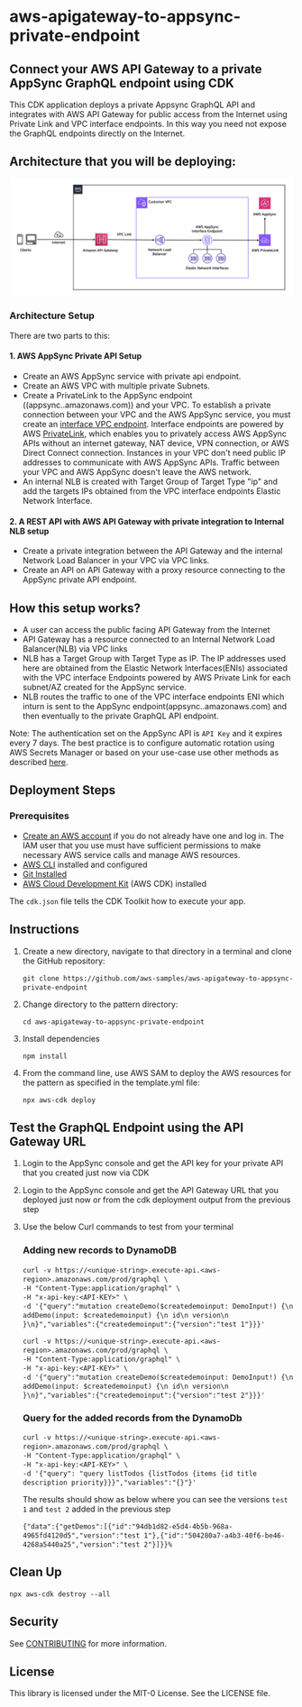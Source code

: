 # aws-apigateway-to-appsync-private-endpoint

## Connect your AWS API Gateway to a private AppSync GraphQL endpoint using CDK

This CDK application deploys a private Appsync GraphQL API and integrates with AWS API Gateway for public access from the Internet using Private Link and VPC interface endpoints. In this way you need not expose the GraphQL endpoints directly on the Internet.  


## Architecture that you will be deploying: 

![Image](docs/AppSync-PrivateApi.png)

### Architecture Setup

There are two parts to this: 

#### 1. AWS AppSync Private API Setup

- Create an AWS AppSync service with private api endpoint.
- Create an AWS VPC with multiple private Subnets.
- Create a PrivateLink to the AppSync endpoint ((appsync.<aws-region>.amazonaws.com)) and your VPC. To establish a private connection between your VPC and the AWS AppSync service, you must create an [interface VPC endpoint](https://docs.aws.amazon.com/vpc/latest/privatelink/vpce-interface.html). Interface endpoints are powered by AWS [PrivateLink](http://aws.amazon.com/privatelink), which enables you to privately access AWS AppSync APIs without an internet gateway, NAT device, VPN connection, or AWS Direct Connect connection. Instances in your VPC don't need public IP addresses to communicate with AWS AppSync APIs. Traffic between your VPC and AWS AppSync doesn't leave the AWS network.
- An internal NLB is created with Target Group of Target Type "ip" and add the targets IPs obtained from the VPC interface endpoints Elastic Network Interface.

#### 2. A REST API with AWS API Gateway with private integration to Internal NLB setup

- Create a private integration between the API Gateway and the internal Network Load Balancer in your VPC via VPC links. 
- Create an API on API Gateway with a proxy resource connecting to the AppSync private API endpoint.

## How this setup works? 

- A user can access the public facing API Gateway from the Internet
- API Gateway has a resource connected to an Internal Network Load Balancer(NLB) via VPC links
- NLB has a Target Group with Target Type as IP. The IP addresses used here are obtained from the Elastic Network Interfaces(ENIs) associated with the VPC interface Endpoints powered by AWS Private Link for each subnet/AZ created for the AppSync service. 
- NLB routes the traffic to one of the VPC interface endpoints ENI which inturn is sent to the AppSync endpoint(appsync.<aws-region>.amazonaws.com) and then eventually to the private GraphQL API endpoint. 

Note: The authentication set on the AppSync API is ``API Key`` and it expires every 7 days. The best practice is to configure automatic rotation using AWS Secrets Manager or based on your use-case use other methods as described [here](https://docs.aws.amazon.com/appsync/latest/devguide/security-authz.html).

## Deployment Steps

### Prerequisites

- [Create an AWS account](https://portal.aws.amazon.com/gp/aws/developer/registration/index.html) if you do not already have one and log in. The IAM user that you use must have sufficient permissions to make necessary AWS service calls and manage AWS resources.
- [AWS CLI](https://docs.aws.amazon.com/cli/latest/userguide/install-cliv2.html) installed and configured
- [Git Installed](https://git-scm.com/book/en/v2/Getting-Started-Installing-Git)
- [AWS Cloud Development Kit](https://docs.aws.amazon.com/cdk/latest/guide/cli.html) (AWS CDK) installed

The `cdk.json` file tells the CDK Toolkit how to execute your app.

## Instructions

1. Create a new directory, navigate to that directory in a terminal and clone the GitHub repository:
   ```
   git clone https://github.com/aws-samples/aws-apigateway-to-appsync-private-endpoint
   ```
1. Change directory to the pattern directory:
   ```
   cd aws-apigateway-to-appsync-private-endpoint
   ```
1. Install dependencies
   ```
   npm install
   ```
1. From the command line, use AWS SAM to deploy the AWS resources for the pattern as specified in the template.yml file:
   ```
   npx aws-cdk deploy
   ```

## Test the GraphQL Endpoint using the API Gateway URL

1. Login to the AppSync console and get the API key for your private API that you created just now via CDK

1. Login to the AppSync console and get the API Gateway URL that you deployed just now or from the cdk deployment output from the previous step

1. Use the below Curl commands to test from your terminal

   ### Adding new records to DynamoDB

   ```
   curl -v https://<unique-string>.execute-api.<aws-region>.amazonaws.com/prod/graphql \
   -H "Content-Type:application/graphql" \
   -H "x-api-key:<API-KEY>" \
   -d '{"query":"mutation createDemo($createdemoinput: DemoInput!) {\n addDemo(input: $createdemoinput) {\n id\n version\n }\n}","variables":{"createdemoinput":{"version":"test 1"}}}'
   ``` 

   ```
   curl -v https://<unique-string>.execute-api.<aws-region>.amazonaws.com/prod/graphql \
   -H "Content-Type:application/graphql" \
   -H "x-api-key:<API-KEY>" \
   -d '{"query":"mutation createDemo($createdemoinput: DemoInput!) {\n addDemo(input: $createdemoinput) {\n id\n version\n }\n}","variables":{"createdemoinput":{"version":"test 2"}}}'
   ```

   ### Query for the added records from the DynamoDb
   ```
   curl -v https://<unique-string>.execute-api.<aws-region>.amazonaws.com/prod/graphql \
   -H "Content-Type:application/graphql" \
   -H "x-api-key:<API-KEY>" \
   -d '{"query": "query listTodos {listTodos {items {id title description priority}}}","variables":"{}"}'
   ```

   The results should show as below where you can see the versions ``test 1`` and ``test 2`` added in the previous step

   ```
   {"data":{"getDemos":[{"id":"94db1d82-e5d4-4b5b-968a-4965fd4120d5","version":"test 1"},{"id":"504280a7-a4b3-40f6-be46-4268a5440a25","version":"test 2"}]}}%  
   ```

## Clean Up

```
npx aws-cdk destroy --all
```

## Security

See [CONTRIBUTING](CONTRIBUTING.md#security-issue-notifications) for more information.

## License

This library is licensed under the MIT-0 License. See the LICENSE file.

